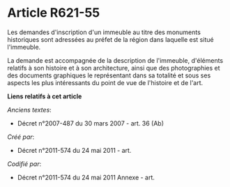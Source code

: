 # Article R621-55

Les demandes d'inscription d'un immeuble au titre des monuments historiques sont adressées au préfet de la région dans
laquelle est situé l'immeuble.

La demande est accompagnée de la description de l'immeuble, d'éléments relatifs à son histoire et à son architecture, ainsi
que des photographies et des documents graphiques le représentant dans sa totalité et sous ses aspects les plus intéressants
du point de vue de l'histoire et de l'art.

**Liens relatifs à cet article**

_Anciens textes_:

  - Décret n°2007-487 du 30 mars 2007 - art. 36 (Ab)

_Créé par_:

  - Décret n°2011-574 du 24 mai 2011  - art.

_Codifié par_:

  - Décret n°2011-574 du 24 mai 2011 Annexe - art.
